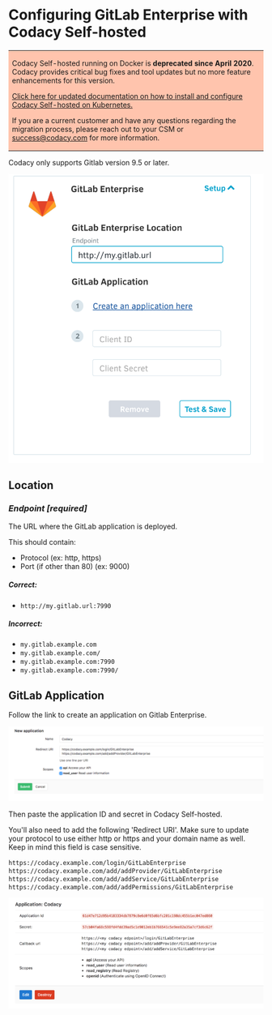 # Configuring GitLab Enterprise with Codacy Self-hosted

<table>
  <tbody>
    <tr>
      <td style="background-color: #ffc4ad;">
        <p>
          Codacy Self-hosted running on Docker is <strong>deprecated since April 2020</strong>. Codacy provides critical bug fixes and tool updates but no more feature enhancements for this version.
        </p>
        <p>
          <a href="/Chart/" target="_self">Click here for updated documentation on how to install and configure Codacy Self-hosted on Kubernetes.</a>
        </p>
        <p>
          If you are a current customer and have any questions regarding the migration process, please reach out to your CSM or <a href="mailto:success@codacy.com" target="_blank">success@codacy.com</a> for more information.
        </p>
      </td>
    </tr>
  </tbody>
</table>

Codacy only supports Gitlab version 9.5 or later. 

![](../images/a266513d752d2a479f3eb047d4badda079abeff428f931394c516c80d9903eef.png)

## Location

### **_Endpoint \[required]_**

The URL where the GitLab application is deployed.

This should contain:

-   Protocol (ex: http, https)
-   Port (if other than 80) (ex: 9000)

##### Correct:

-   `http://my.gitlab.url:7990`

##### Incorrect:

-   `my.gitlab.example.com`
-   `my.gitlab.example.com/`
-   `my.gitlab.example.com:7990`
-   `my.gitlab.example.com:7990/`

## GitLab Application

Follow the link to create an application on Gitlab Enterprise.

![](../images/Screen_Shot_2017-05-17_at_13.16.37.png)

Then paste the application ID and secret in Codacy Self-hosted.

You'll also need to add the following 'Redirect URI'. Make sure to update your protocol to use either http or https and your domain name as well. Keep in mind this field is case sensitive. 

```text
https://codacy.example.com/login/GitLabEnterprise
https://codacy.example.com/add/addProvider/GitLabEnterprise
https://codacy.example.com/add/addService/GitLabEnterprise
https://codacy.example.com/add/addPermissions/GitLabEnterprise
```

![](../images/screen_shot_2017-09-06_at_15.34.15_720.png)
